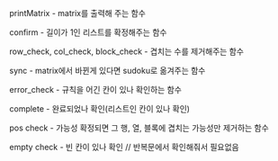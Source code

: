 printMatrix - matrix를 출력해 주는 함수

confirm - 길이가 1인 리스트를 확정해주는 함수

row_check, col_check, block_check - 겹치는 수를 제거해주는 함수

sync - matrix에서 바뀐게 있다면 sudoku로 옮겨주는 함수

error_check - 규칙을 어긴 칸이 있나 확인하는 함수

complete - 완료되었나 확인(리스트인 칸이 있나 확인)

pos check - 가능성 확정되면 그 행, 열, 블록에 겹치는 가능성만 제거하는 함수

empty check - 빈 칸이 있나 확인 // 반복문에서 확인해줘서 필요없음